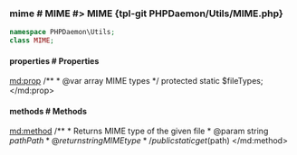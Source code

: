 ### mime # MIME #> MIME {tpl-git PHPDaemon/Utils/MIME.php}

```php
namespace PHPDaemon\Utils;
class MIME;
```

<!-- include-namespace path="\PHPDaemon\Utils\MIME" commit="" level="" access="" -->
#### properties # Properties

<md:prop>
/**
	 * @var array MIME types
	 */
protected static $fileTypes;
</md:prop>

#### methods # Methods

<md:method>
/**
	 * Returns MIME type of the given file
	 * @param  string $path Path
	 * @return string       MIME type
	 */
public static get($path)
</md:method>


<!--/ include-namespace -->
